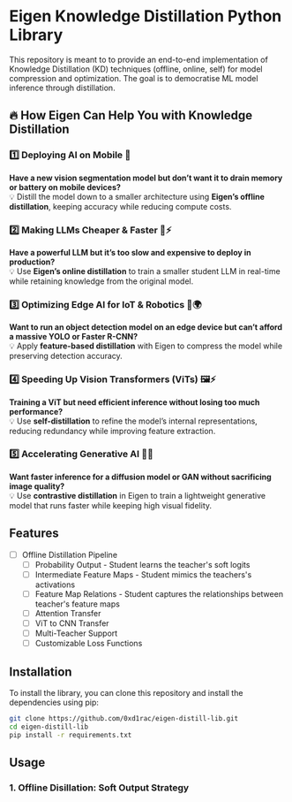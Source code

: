 # Eigen Knowledge Distillation Python Library
This repository is meant to to provide an end-to-end implementation of Knowledge Distillation (KD) techniques (offline, online, self) for model compression and optimization. The goal is to democratise ML model inference through distillation. 

## 🔥 How Eigen Can Help You with Knowledge Distillation  

### 1️⃣ Deploying AI on Mobile 📱  
**Have a new vision segmentation model but don’t want it to drain memory or battery on mobile devices?**  
💡 Distill the model down to a smaller architecture using **Eigen’s offline distillation**, keeping accuracy while reducing compute costs.  

### 2️⃣ Making LLMs Cheaper & Faster 🧠⚡  
**Have a powerful LLM but it’s too slow and expensive to deploy in production?**  
💡 Use **Eigen’s online distillation** to train a smaller student LLM in real-time while retaining knowledge from the original model.  

### 3️⃣ Optimizing Edge AI for IoT & Robotics 🤖🌍  
**Want to run an object detection model on an edge device but can’t afford a massive YOLO or Faster R-CNN?**  
💡 Apply **feature-based distillation** with Eigen to compress the model while preserving detection accuracy.  

### 4️⃣ Speeding Up Vision Transformers (ViTs) 🖼️⚡  
**Training a ViT but need efficient inference without losing too much performance?**  
💡 Use **self-distillation** to refine the model’s internal representations, reducing redundancy while improving feature extraction.  

### 5️⃣ Accelerating Generative AI 🎨💨  
**Want faster inference for a diffusion model or GAN without sacrificing image quality?**  
💡 Use **contrastive distillation** in Eigen to train a lightweight generative model that runs faster while keeping high visual fidelity.  

## Features 
- [ ] Offline Distillation Pipeline
  - [ ] Probability Output - Student learns the teacher's soft logits 
  - [ ] Intermediate Feature Maps - Student mimics the teachers's activations
  - [ ] Feature Map Relations - Student captures the relationships between teacher's feature maps
  - [ ] Attention Transfer
  - [ ] ViT to CNN Transfer 
  - [ ] Multi-Teacher Support
  - [ ] Customizable Loss Functions

## Installation
To install the library, you can clone this repository and install the dependencies using pip:
```bash
git clone https://github.com/0xd1rac/eigen-distill-lib.git
cd eigen-distill-lib
pip install -r requirements.txt
```

## Usage 
### 1. Offline Disillation: Soft Output Strategy 
```python

```
